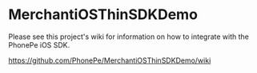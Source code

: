 # MerchantiOSThinSDKDemo

Please see this project's wiki for information on how to integrate with the PhonePe iOS SDK.

https://github.com/PhonePe/MerchantiOSThinSDKDemo/wiki
